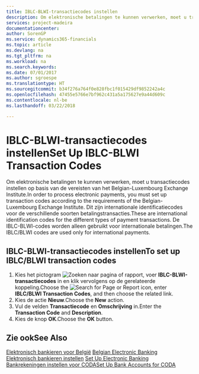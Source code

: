 ```yaml
---
title: IBLC-BLWI-transactiecodes instellen
description: Om elektronische betalingen te kunnen verwerken, moet u transactiecodes instellen op basis van de vereisten van het Belgian-Luxembourg Exchange Institute.
services: project-madeira
documentationcenter: 
author: SorenGP
ms.service: dynamics365-financials
ms.topic: article
ms.devlang: na
ms.tgt_pltfrm: na
ms.workload: na
ms.search.keywords: 
ms.date: 07/01/2017
ms.author: sgroespe
ms.translationtype: HT
ms.sourcegitcommit: b34f276a764f0e828fbc1f015429df9852242a4c
ms.openlocfilehash: 47455e5766e7bf962c431a5a175627e9a44d609c
ms.contentlocale: nl-be
ms.lasthandoff: 03/22/2018

---
```

# <a name="set-up-iblc-blwi-transaction-codes"></a><span data-ttu-id="319c8-103">IBLC-BLWI-transactiecodes instellen</span><span class="sxs-lookup"><span data-stu-id="319c8-103">Set Up IBLC-BLWI Transaction Codes</span></span>
<span data-ttu-id="319c8-104">Om elektronische betalingen te kunnen verwerken, moet u transactiecodes instellen op basis van de vereisten van het Belgian-Luxembourg Exchange Institute.</span><span class="sxs-lookup"><span data-stu-id="319c8-104">In order to process electronic payments, you must set up transaction codes according to the requirements of the Belgian-Luxembourg Exchange Institute.</span></span> <span data-ttu-id="319c8-105">Dit zijn internationale identificatiecodes voor de verschillende soorten betalingstransacties.</span><span class="sxs-lookup"><span data-stu-id="319c8-105">These are international identification codes for the different types of payment transactions.</span></span> <span data-ttu-id="319c8-106">De IBLC-BLWI-codes worden alleen gebruikt voor internationale betalingen.</span><span class="sxs-lookup"><span data-stu-id="319c8-106">The IBLC/BLWI codes are used only for international payments.</span></span>  

## <a name="to-set-up-iblcblwi-transaction-codes"></a><span data-ttu-id="319c8-107">IBLC-BLWI-transactiecodes instellen</span><span class="sxs-lookup"><span data-stu-id="319c8-107">To set up IBLC/BLWI transaction codes</span></span>  

1.  <span data-ttu-id="319c8-108">Kies het pictogram ![Zoeken naar pagina of rapport](../../media/ui-search/search_small.png "pictogram Zoeken naar pagina of rapport"), voer **IBLC-BLWI-transactiecodes** in en klik vervolgens op de gerelateerde koppeling.</span><span class="sxs-lookup"><span data-stu-id="319c8-108">Choose the ![Search for Page or Report](../../media/ui-search/search_small.png "Search for Page or Report icon") icon, enter **IBLC/BLWI Transaction Codes**, and then choose the related link.</span></span>  
2.  <span data-ttu-id="319c8-109">Kies de actie **Nieuw**.</span><span class="sxs-lookup"><span data-stu-id="319c8-109">Choose the **New** action.</span></span>  
3.  <span data-ttu-id="319c8-110">Vul de velden **Transactiecode** en **Omschrijving** in.</span><span class="sxs-lookup"><span data-stu-id="319c8-110">Enter the **Transaction Code** and **Description**.</span></span>  
4.  <span data-ttu-id="319c8-111">Kies de knop **OK**.</span><span class="sxs-lookup"><span data-stu-id="319c8-111">Choose the **OK** button.</span></span>  

## <a name="see-also"></a><span data-ttu-id="319c8-112">Zie ook</span><span class="sxs-lookup"><span data-stu-id="319c8-112">See Also</span></span>  
 <span data-ttu-id="319c8-113">[Elektronisch bankieren voor België](belgian-electronic-banking.md) </span><span class="sxs-lookup"><span data-stu-id="319c8-113">[Belgian Electronic Banking](belgian-electronic-banking.md) </span></span>  
 <span data-ttu-id="319c8-114">[Elektronisch bankieren instellen](how-to-set-up-electronic-banking.md) </span><span class="sxs-lookup"><span data-stu-id="319c8-114">[Set Up Electronic Banking](how-to-set-up-electronic-banking.md) </span></span>  
 [<span data-ttu-id="319c8-115">Bankrekeningen instellen voor CODA</span><span class="sxs-lookup"><span data-stu-id="319c8-115">Set Up Bank Accounts for CODA</span></span>](how-to-set-up-bank-accounts-for-coda.md)

